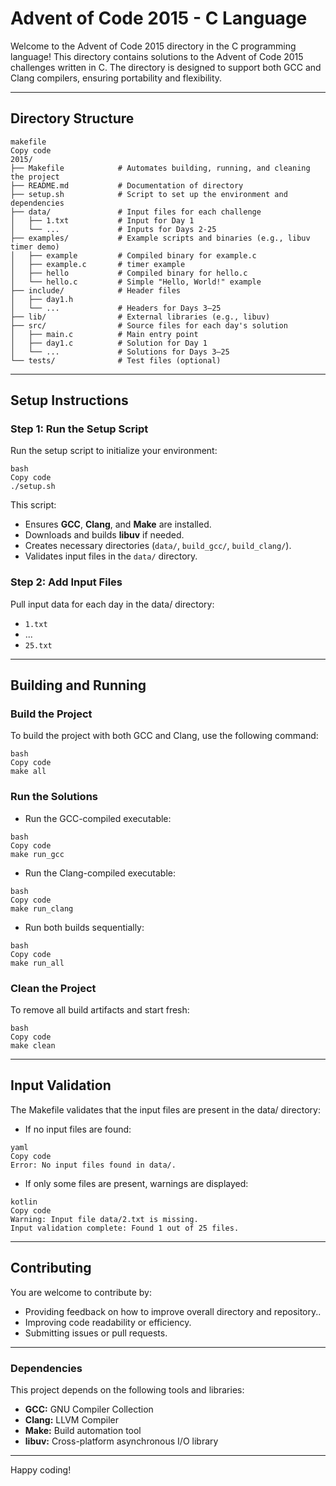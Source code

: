 # Advent of Code 2015 - C Language
Welcome to the Advent of Code 2015 directory in the C programming language! This directory contains solutions to the Advent of Code 2015 challenges written in C. The directory is designed to support both GCC and Clang compilers, ensuring portability and flexibility.

---
## Directory Structure

```
makefile
Copy code
2015/
├── Makefile            # Automates building, running, and cleaning the project
├── README.md           # Documentation of directory
├── setup.sh            # Script to set up the environment and dependencies
├── data/               # Input files for each challenge
│   ├── 1.txt           # Input for Day 1
│   └── ...             # Inputs for Days 2-25
├── examples/           # Example scripts and binaries (e.g., libuv timer demo)
│   ├── example         # Compiled binary for example.c
│   ├── example.c       # timer example
│   ├── hello           # Compiled binary for hello.c
│   └── hello.c         # Simple "Hello, World!" example
├── include/            # Header files
│   ├── day1.h
│   └── ...             # Headers for Days 3–25
├── lib/                # External libraries (e.g., libuv)
├── src/                # Source files for each day's solution
│   ├── main.c          # Main entry point
│   ├── day1.c          # Solution for Day 1
│   └── ...             # Solutions for Days 3–25
└── tests/              # Test files (optional)
```
---
## Setup Instructions
### Step 1: Run the Setup Script
Run the setup script to initialize your environment:
```
bash
Copy code
./setup.sh
```
This script:
- Ensures **GCC**, **Clang**, and **Make** are installed.
- Downloads and builds **libuv** if needed.
- Creates necessary directories (`data/`, `build_gcc/`, `build_clang/`).
- Validates input files in the `data/` directory.

### Step 2: Add Input Files
Pull input data for each day in the data/ directory:
- `1.txt`
- ...
- `25.txt`

---
## Building and Running
### Build the Project
To build the project with both GCC and Clang, use the following command:
```
bash
Copy code
make all
```

### Run the Solutions
- Run the GCC-compiled executable:
```
bash
Copy code
make run_gcc
```
- Run the Clang-compiled executable:
```
bash
Copy code
make run_clang
```
- Run both builds sequentially:
```
bash
Copy code
make run_all
```
### Clean the Project
To remove all build artifacts and start fresh:
```
bash
Copy code
make clean
```
---
## Input Validation
The Makefile validates that the input files are present in the data/ directory:

- If no input files are found:
```
yaml
Copy code
Error: No input files found in data/.
```
- If only some files are present, warnings are displayed:
```
kotlin
Copy code
Warning: Input file data/2.txt is missing.
Input validation complete: Found 1 out of 25 files.
```
---
## Contributing
You are welcome to contribute by:
- Providing feedback on how to improve overall directory and repository..
- Improving code readability or efficiency.
- Submitting issues or pull requests.

---
### Dependencies
This project depends on the following tools and libraries:
- **GCC:** GNU Compiler Collection
- **Clang:** LLVM Compiler
- **Make:** Build automation tool
- **libuv:** Cross-platform asynchronous I/O library

---
Happy coding! 
